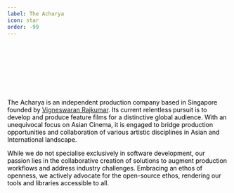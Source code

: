 ```yaml
---
label: The Acharya
icon: star
order: -99
---
```

#
<html>
<head>
	<style>
		html {
			transition: background-color 0.5s ease;
			color: black;
		}
		html.dark {
			background-color: #121212;
			color: white;
		}
		.modeTA {
			background-image: url('/static/the-acharya-black.png');
			background-size: contain;
			background-position: center;
			width: 100%;
			height: 70px;
			background-repeat: no-repeat;
		}
		html.dark .modeTA {
			background-image: url('/static/the-acharya-white.png');
		}
	</style>
	<script>
		function toggleDarkLightMode() {
			var html = document.documentElement;
			html.classList.toggle("dark");
		}
	</script>
</head>
<body>
	<div align="center" class="modeTA"></div>
	<br>
</body>
</html>

The Acharya is an independent production company based in Singapore founded by [Vigneswaran Rajkumar](https://vigneswaranrajkumar.com/). Its current relentless pursuit is to develop and produce feature films for a distinctive global audience. With an unequivocal focus on Asian Cinema, it is engaged to bridge production opportunities and collaboration of various artistic disciplines in Asian and International landscape.

While we do not specialise exclusively in software development, our passion lies in the collaborative creation of solutions to augment production workflows and address industry challenges. Embracing an ethos of openness, we actively advocate for the open-source ethos, rendering our tools and libraries accessible to all.

<html>
<head>
	<style>
		html {
			transition: background-color 0.5s ease;
			color: black;
		}
		html.dark {
			background-color: #121212;
			color: white;
		}
		.modeVR {
			background-image: url('/static/vr-logo-black.png');
			background-size: contain;
			background-position: center;
			width: 100%;
			height: 70px;
			background-repeat: no-repeat;
		}
		html.dark .modeVR {
			background-image: url('/static/vr-logo-white.png');
		}
	</style>
	<script>
		function toggleDarkLightMode() {
			var html = document.documentElement;
			html.classList.toggle("dark");
		}
	</script>
</head>
<body>
	<div align="center" class="modeVR"></div>
</body>
</html>